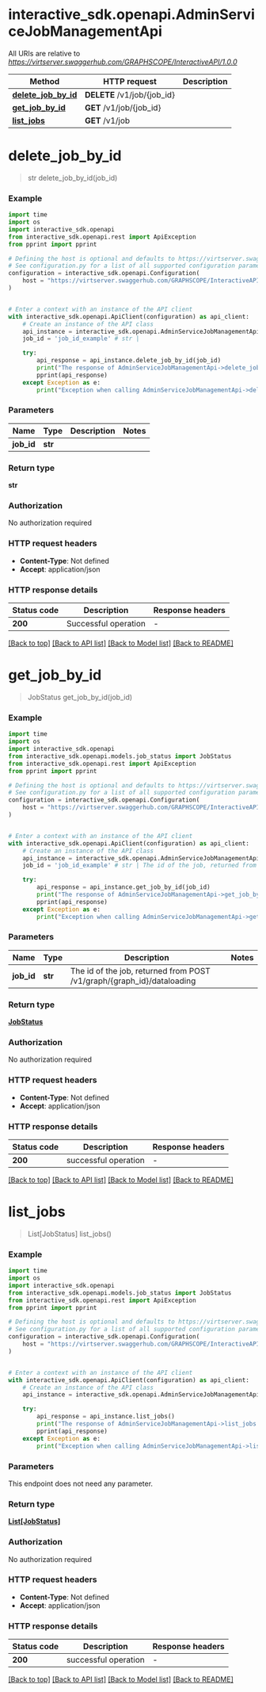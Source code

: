 # interactive_sdk.openapi.AdminServiceJobManagementApi

All URIs are relative to *https://virtserver.swaggerhub.com/GRAPHSCOPE/InteractiveAPI/1.0.0*

Method | HTTP request | Description
------------- | ------------- | -------------
[**delete_job_by_id**](AdminServiceJobManagementApi.md#delete_job_by_id) | **DELETE** /v1/job/{job_id} | 
[**get_job_by_id**](AdminServiceJobManagementApi.md#get_job_by_id) | **GET** /v1/job/{job_id} | 
[**list_jobs**](AdminServiceJobManagementApi.md#list_jobs) | **GET** /v1/job | 


# **delete_job_by_id**
> str delete_job_by_id(job_id)



### Example


```python
import time
import os
import interactive_sdk.openapi
from interactive_sdk.openapi.rest import ApiException
from pprint import pprint

# Defining the host is optional and defaults to https://virtserver.swaggerhub.com/GRAPHSCOPE/InteractiveAPI/1.0.0
# See configuration.py for a list of all supported configuration parameters.
configuration = interactive_sdk.openapi.Configuration(
    host = "https://virtserver.swaggerhub.com/GRAPHSCOPE/InteractiveAPI/1.0.0"
)


# Enter a context with an instance of the API client
with interactive_sdk.openapi.ApiClient(configuration) as api_client:
    # Create an instance of the API class
    api_instance = interactive_sdk.openapi.AdminServiceJobManagementApi(api_client)
    job_id = 'job_id_example' # str | 

    try:
        api_response = api_instance.delete_job_by_id(job_id)
        print("The response of AdminServiceJobManagementApi->delete_job_by_id:\n")
        pprint(api_response)
    except Exception as e:
        print("Exception when calling AdminServiceJobManagementApi->delete_job_by_id: %s\n" % e)
```



### Parameters


Name | Type | Description  | Notes
------------- | ------------- | ------------- | -------------
 **job_id** | **str**|  | 

### Return type

**str**

### Authorization

No authorization required

### HTTP request headers

 - **Content-Type**: Not defined
 - **Accept**: application/json

### HTTP response details

| Status code | Description | Response headers |
|-------------|-------------|------------------|
**200** | Successful operation |  -  |

[[Back to top]](#) [[Back to API list]](../README.md#documentation-for-api-endpoints) [[Back to Model list]](../README.md#documentation-for-models) [[Back to README]](../README.md)

# **get_job_by_id**
> JobStatus get_job_by_id(job_id)



### Example


```python
import time
import os
import interactive_sdk.openapi
from interactive_sdk.openapi.models.job_status import JobStatus
from interactive_sdk.openapi.rest import ApiException
from pprint import pprint

# Defining the host is optional and defaults to https://virtserver.swaggerhub.com/GRAPHSCOPE/InteractiveAPI/1.0.0
# See configuration.py for a list of all supported configuration parameters.
configuration = interactive_sdk.openapi.Configuration(
    host = "https://virtserver.swaggerhub.com/GRAPHSCOPE/InteractiveAPI/1.0.0"
)


# Enter a context with an instance of the API client
with interactive_sdk.openapi.ApiClient(configuration) as api_client:
    # Create an instance of the API class
    api_instance = interactive_sdk.openapi.AdminServiceJobManagementApi(api_client)
    job_id = 'job_id_example' # str | The id of the job, returned from POST /v1/graph/{graph_id}/dataloading

    try:
        api_response = api_instance.get_job_by_id(job_id)
        print("The response of AdminServiceJobManagementApi->get_job_by_id:\n")
        pprint(api_response)
    except Exception as e:
        print("Exception when calling AdminServiceJobManagementApi->get_job_by_id: %s\n" % e)
```



### Parameters


Name | Type | Description  | Notes
------------- | ------------- | ------------- | -------------
 **job_id** | **str**| The id of the job, returned from POST /v1/graph/{graph_id}/dataloading | 

### Return type

[**JobStatus**](JobStatus.md)

### Authorization

No authorization required

### HTTP request headers

 - **Content-Type**: Not defined
 - **Accept**: application/json

### HTTP response details

| Status code | Description | Response headers |
|-------------|-------------|------------------|
**200** | successful operation |  -  |

[[Back to top]](#) [[Back to API list]](../README.md#documentation-for-api-endpoints) [[Back to Model list]](../README.md#documentation-for-models) [[Back to README]](../README.md)

# **list_jobs**
> List[JobStatus] list_jobs()



### Example


```python
import time
import os
import interactive_sdk.openapi
from interactive_sdk.openapi.models.job_status import JobStatus
from interactive_sdk.openapi.rest import ApiException
from pprint import pprint

# Defining the host is optional and defaults to https://virtserver.swaggerhub.com/GRAPHSCOPE/InteractiveAPI/1.0.0
# See configuration.py for a list of all supported configuration parameters.
configuration = interactive_sdk.openapi.Configuration(
    host = "https://virtserver.swaggerhub.com/GRAPHSCOPE/InteractiveAPI/1.0.0"
)


# Enter a context with an instance of the API client
with interactive_sdk.openapi.ApiClient(configuration) as api_client:
    # Create an instance of the API class
    api_instance = interactive_sdk.openapi.AdminServiceJobManagementApi(api_client)

    try:
        api_response = api_instance.list_jobs()
        print("The response of AdminServiceJobManagementApi->list_jobs:\n")
        pprint(api_response)
    except Exception as e:
        print("Exception when calling AdminServiceJobManagementApi->list_jobs: %s\n" % e)
```



### Parameters

This endpoint does not need any parameter.

### Return type

[**List[JobStatus]**](JobStatus.md)

### Authorization

No authorization required

### HTTP request headers

 - **Content-Type**: Not defined
 - **Accept**: application/json

### HTTP response details

| Status code | Description | Response headers |
|-------------|-------------|------------------|
**200** | successful operation |  -  |

[[Back to top]](#) [[Back to API list]](../README.md#documentation-for-api-endpoints) [[Back to Model list]](../README.md#documentation-for-models) [[Back to README]](../README.md)

